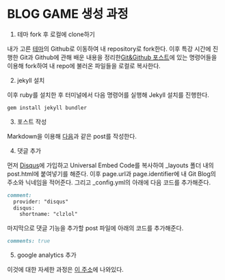 # BLOG GAME 생성 과정
1. 테마 fork 후 로컬에 clone하기

내가 고른 [테마](https://github.com/abhinavs/moonwalk)의 Github로 이동하여 내 repository로 fork한다. 이후 특강 시간에 진행한 Git과 Github에 관해 배운 내용을 정리한[Git&Github 포스트](https://clzlol.github.io/git-github)에 있는 명령어들을 이용해 fork하여 내 repo에 불러온 파일들을 로컬로 복사한다.


2. jekyll 설치

이후 ruby를 설치한 후 터미널에서 다음 명령어를 실행해 Jekyll 설치를 진행한다.
```bash
gem install jekyll bundler
```


3. 포스트 작성

Markdown을 이용해 [다음](https://clzlol.github.io/google-analytics-%EC%B6%94%EA%B0%80)과 같은 post를 작성한다.


4. 댓글 추가

먼저 [Disqus](https://disqus.com/)에 가입하고 Universal Embed Code를 복사하여 _layouts 폴더 내의 post.html에 붙여넣기를 해준다. 이후 page.url과 page.identifier에 내 Git Blog의 주소와 닉네임을 적어준다. 그리고 _config.yml의 아래에 다음 코드를 추가해준다.

```md
comment:
  provider: "disqus"
  disqus:
    shortname: "clzlol"
```

마지막으로 댓글 기능을 추가할 post 파일에 아래의 코드를 추가해준다.

```markdown
comments: true
```


5. google analytics 추가

이것에 대한 자세한 과정은 [이 주소](https://clzlol.github.io/google-analytics-%EC%B6%94%EA%B0%80)에 나와있다.